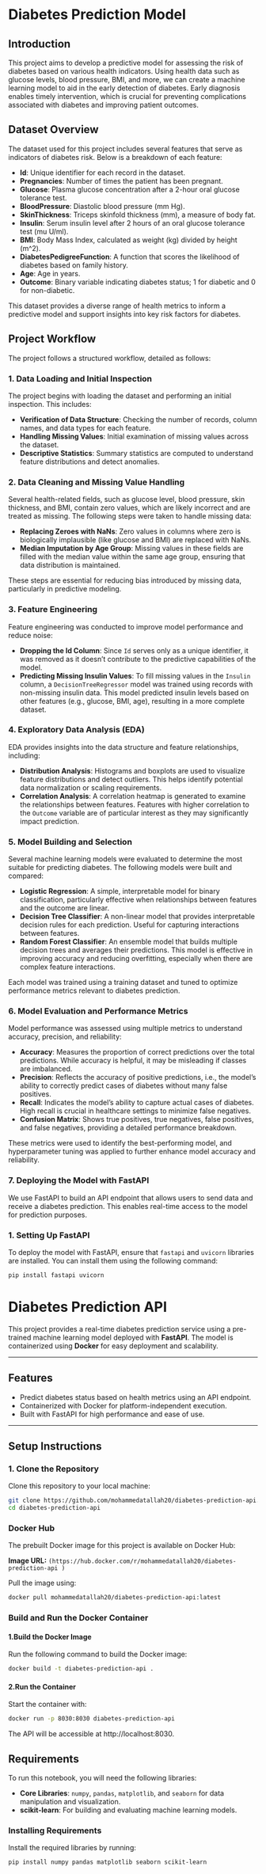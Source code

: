 # Diabetes Prediction Model

## Introduction
This project aims to develop a predictive model for assessing the risk of diabetes based on various health indicators. Using health data such as glucose levels, blood pressure, BMI, and more, we can create a machine learning model to aid in the early detection of diabetes. Early diagnosis enables timely intervention, which is crucial for preventing complications associated with diabetes and improving patient outcomes.

## Dataset Overview
The dataset used for this project includes several features that serve as indicators of diabetes risk. Below is a breakdown of each feature:
- **Id**: Unique identifier for each record in the dataset.
- **Pregnancies**: Number of times the patient has been pregnant.
- **Glucose**: Plasma glucose concentration after a 2-hour oral glucose tolerance test.
- **BloodPressure**: Diastolic blood pressure (mm Hg).
- **SkinThickness**: Triceps skinfold thickness (mm), a measure of body fat.
- **Insulin**: Serum insulin level after 2 hours of an oral glucose tolerance test (mu U/ml).
- **BMI**: Body Mass Index, calculated as weight (kg) divided by height (m^2).
- **DiabetesPedigreeFunction**: A function that scores the likelihood of diabetes based on family history.
- **Age**: Age in years.
- **Outcome**: Binary variable indicating diabetes status; 1 for diabetic and 0 for non-diabetic.

This dataset provides a diverse range of health metrics to inform a predictive model and support insights into key risk factors for diabetes.

## Project Workflow
The project follows a structured workflow, detailed as follows:

### 1. Data Loading and Initial Inspection
The project begins with loading the dataset and performing an initial inspection. This includes:
   - **Verification of Data Structure**: Checking the number of records, column names, and data types for each feature.
   - **Handling Missing Values**: Initial examination of missing values across the dataset.
   - **Descriptive Statistics**: Summary statistics are computed to understand feature distributions and detect anomalies.

### 2. Data Cleaning and Missing Value Handling
Several health-related fields, such as glucose level, blood pressure, skin thickness, and BMI, contain zero values, which are likely incorrect and are treated as missing. The following steps were taken to handle missing data:
   - **Replacing Zeroes with NaNs**: Zero values in columns where zero is biologically implausible (like glucose and BMI) are replaced with NaNs.
   - **Median Imputation by Age Group**: Missing values in these fields are filled with the median value within the same age group, ensuring that data distribution is maintained.
   
   These steps are essential for reducing bias introduced by missing data, particularly in predictive modeling.

### 3. Feature Engineering
Feature engineering was conducted to improve model performance and reduce noise:
   - **Dropping the Id Column**: Since `Id` serves only as a unique identifier, it was removed as it doesn’t contribute to the predictive capabilities of the model.
   - **Predicting Missing Insulin Values**: To fill missing values in the `Insulin` column, a `DecisionTreeRegressor` model was trained using records with non-missing insulin data. This model predicted insulin levels based on other features (e.g., glucose, BMI, age), resulting in a more complete dataset.

### 4. Exploratory Data Analysis (EDA)
EDA provides insights into the data structure and feature relationships, including:
   - **Distribution Analysis**: Histograms and boxplots are used to visualize feature distributions and detect outliers. This helps identify potential data normalization or scaling requirements.
   - **Correlation Analysis**: A correlation heatmap is generated to examine the relationships between features. Features with higher correlation to the `Outcome` variable are of particular interest as they may significantly impact prediction.

### 5. Model Building and Selection
Several machine learning models were evaluated to determine the most suitable for predicting diabetes. The following models were built and compared:
   - **Logistic Regression**: A simple, interpretable model for binary classification, particularly effective when relationships between features and the outcome are linear.
   - **Decision Tree Classifier**: A non-linear model that provides interpretable decision rules for each prediction. Useful for capturing interactions between features.
   - **Random Forest Classifier**: An ensemble model that builds multiple decision trees and averages their predictions. This model is effective in improving accuracy and reducing overfitting, especially when there are complex feature interactions.

Each model was trained using a training dataset and tuned to optimize performance metrics relevant to diabetes prediction.

### 6. Model Evaluation and Performance Metrics
Model performance was assessed using multiple metrics to understand accuracy, precision, and reliability:
   - **Accuracy**: Measures the proportion of correct predictions over the total predictions. While accuracy is helpful, it may be misleading if classes are imbalanced.
   - **Precision**: Reflects the accuracy of positive predictions, i.e., the model’s ability to correctly predict cases of diabetes without many false positives.
   - **Recall**: Indicates the model’s ability to capture actual cases of diabetes. High recall is crucial in healthcare settings to minimize false negatives.
   - **Confusion Matrix**: Shows true positives, true negatives, false positives, and false negatives, providing a detailed performance breakdown.

These metrics were used to identify the best-performing model, and hyperparameter tuning was applied to further enhance model accuracy and reliability.
### 7. Deploying the Model with FastAPI
We use FastAPI to build an API endpoint that allows users to send data and receive a diabetes prediction. This enables real-time access to the model for prediction purposes.

### 1. Setting Up FastAPI
To deploy the model with FastAPI, ensure that `fastapi` and `uvicorn` libraries are installed. You can install them using the following command:
```bash
pip install fastapi uvicorn
```
# **Diabetes Prediction API**

This project provides a real-time diabetes prediction service using a pre-trained machine learning model deployed with **FastAPI**. The model is containerized using **Docker** for easy deployment and scalability.

---

## **Features**
- Predict diabetes status based on health metrics using an API endpoint.
- Containerized with Docker for platform-independent execution.
- Built with FastAPI for high performance and ease of use.

---

## **Setup Instructions**

### **1. Clone the Repository**
Clone this repository to your local machine:
```bash
git clone https://github.com/mohammedatallah20/diabetes-prediction-api.git
cd diabetes-prediction-api
```

### Docker Hub
The prebuilt Docker image for this project is available on Docker Hub:

**Image URL:** `(https://hub.docker.com/r/mohammedatallah20/diabetes-prediction-api
)`

Pull the image using:

```bash
docker pull mohammedatallah20/diabetes-prediction-api:latest
```
### **Build and Run the Docker Container**

#### **1.Build the Docker Image**
Run the following command to build the Docker image:
```bash
docker build -t diabetes-prediction-api .
```
#### **2.Run the Container**
Start the container with:

```bash
docker run -p 8030:8030 diabetes-prediction-api
```
The API will be accessible at http://localhost:8030.
## Requirements
To run this notebook, you will need the following libraries:
- **Core Libraries**: `numpy`, `pandas`, `matplotlib`, and `seaborn` for data manipulation and visualization.
- **scikit-learn**: For building and evaluating machine learning models.

### Installing Requirements
Install the required libraries by running:
```bash
pip install numpy pandas matplotlib seaborn scikit-learn
